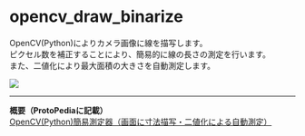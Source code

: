 # opencv_draw_binarize

OpenCV(Python)によりカメラ画像に線を描写します。  
ピクセル数を補正することにより、簡易的に線の長さの測定を行います。  
また、二値化により最大面積の大きさを自動測定します。  

[![](https://img.youtube.com/vi/QCYsIhnv75o/0.jpg)](https://www.youtube.com/watch?v=QCYsIhnv75o)
<p>

---------------------------------------
**概要（ProtoPediaに記載）**  
[OpenCV(Python)簡易測定器（画面に寸法描写・二値化による自動測定）](https://protopedia.net/prototype/2928 "OpenCV(Python)簡易測定器（画面に寸法描写・二値化による自動測定）")  
  

